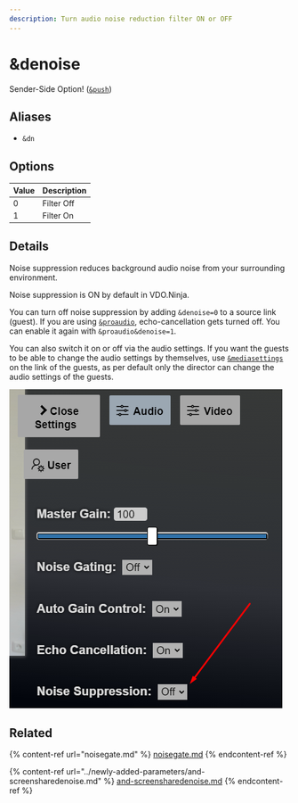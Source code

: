 ```yaml
---
description: Turn audio noise reduction filter ON or OFF
---
```


# \&denoise

Sender-Side Option! ([`&push`](push.md))

## Aliases

* `&dn`

## Options

| Value | Description |
| ----- | ----------- |
| 0     | Filter Off  |
| 1     | Filter On   |

## Details

Noise suppression reduces background audio noise from your surrounding environment.

Noise suppression is ON by default in VDO.Ninja.

You can turn off noise suppression by adding `&denoise=0` to a source link (guest). If you are using [`&proaudio`](../advanced-settings/audio-parameters/and-proaudio.md), echo-cancellation gets turned off. You can enable it again with `&proaudio&denoise=1`.

You can also switch it on or off via the audio settings. If you want the guests to be able to change the audio settings by themselves, use [`&mediasettings`](../newly-added-parameters/and-mediasettings.md) on the link of the guests, as per default only the director can change the audio settings of the guests.

![](<../.gitbook/assets/image (91).png>)

## Related

{% content-ref url="noisegate.md" %}
[noisegate.md](noisegate.md)
{% endcontent-ref %}

{% content-ref url="../newly-added-parameters/and-screensharedenoise.md" %}
[and-screensharedenoise.md](../newly-added-parameters/and-screensharedenoise.md)
{% endcontent-ref %}
